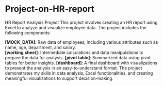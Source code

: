 # Project-on-HR-report

HR Report Analysis Project
This project involves creating an HR report using Excel to analyze and visualize employee data. The project includes the following components:

<b>[MOCK_DATA]</b>: Raw data of employees, including various attributes such as name, age, department, and salary.
<br>
<b>[working sheet]</b>: Intermediate calculations and data manipulations to prepare the data for analysis.
<b>[pivot table]</b>: Summarized data using pivot tables for better insights.
<b>[dashboard]</b>: A final dashboard with visualizations to present the analysis in an easy-to-understand format.
The project demonstrates my skills in data analysis, Excel functionalities, and creating meaningful visualizations to support decision-making.
